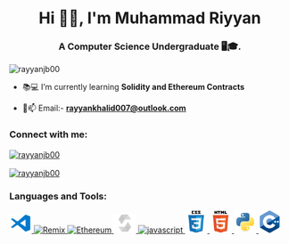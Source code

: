 <h1 align="center">Hi 👋😊, I'm Muhammad Riyyan</h1>
<h3 align="center">A Computer Science Undergraduate 🖥️🎓.</h3>


<p align="left"> <img src="https://komarev.com/ghpvc/?username=rayyanjb00&label=Profile%20views&color=0e75b6&style=flat" alt="rayyanjb00" /> </p>



- 📚💻 I’m currently learning **Solidity and Ethereum Contracts**

- 📧📫 Email:-  **rayyankhalid007@outlook.com**



<h3 align="left">Connect with me:</h3>
<p align="left">
<a href="https://linkedin.com/in/rayyanjb00" target="blank"><img align="center" src="https://raw.githubusercontent.com/rahuldkjain/github-profile-readme-generator/master/src/images/icons/Social/linked-in-alt.svg" alt="rayyanjb00" height="30" width="40" /></a>

<a href="http://discordapp.com/users/1176921917442236541" target="blank"><img align="center" src="https://user-images.githubusercontent.com/34899572/216776599-335c40a0-8b43-46f7-a547-8a31da83de54.png" alt="rayyanjb00" height="40" width="40" /></a>
</p>


<h3 align="left">Languages and Tools:</h3>
<p align="left"> <a href="https://code.visualstudio.com/" target="_blank" rel="noreferrer"> <img src="https://github.com/vscode-icons/vscode-icons/blob/master/icons/file_type_vscode2.svg" alt="VSCode" width="40" height="35"/> </a><a href="https://remix.ethereum.org/" target="_blank" rel="noreferrer"> <img src="https://remix.ethereum.org/assets/img/remix-logo-blue.png" alt="Remix" width="35" height="35"/> </a><a href="https://ethereum.org/en/" target="_blank" rel="noreferrer"> <img src="https://www.logo.wine/a/logo/Ethereum/Ethereum-Logo.wine.svg" alt="Ethereum" width="35" height="40"/> </a><a href="https://soliditylang.org/" target="_blank" rel="noreferrer"> <img src="https://github.com/vscode-icons/vscode-icons/blob/master/icons/file_type_solidity.svg" alt="Solidity" width="40" height="35"/> </a> <a href="https://developer.mozilla.org/en-US/docs/Web/JavaScript" target="_blank" rel="noreferrer"> <img src="https://raw.github.com/voodootikigod/logo.js/master/universaljs/UniversalJS.png" alt="javascript" width="40" height="40"/> </a> <a href="https://www.w3schools.com/css/" target="_blank" rel="noreferrer"> <img src="https://raw.githubusercontent.com/devicons/devicon/master/icons/css3/css3-original-wordmark.svg" alt="css3" width="40" height="40"/> </a> <a href="https://www.w3.org/html/" target="_blank" rel="noreferrer"> <img src="https://raw.githubusercontent.com/devicons/devicon/master/icons/html5/html5-original-wordmark.svg" alt="html5" width="40" height="40"/> </a>  <a href="https://www.python.org" target="_blank" rel="noreferrer"> <img src="https://raw.githubusercontent.com/devicons/devicon/master/icons/python/python-original.svg" alt="python" width="40" height="40"/> </a><a href="https://www.w3schools.com/cpp/" target="_blank" rel="noreferrer"> <img src="https://raw.githubusercontent.com/devicons/devicon/master/icons/cplusplus/cplusplus-original.svg" alt="cplusplus" width="40" height="40"/> </a> </p>




